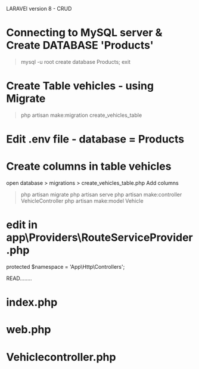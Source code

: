 LARAVEl version 8 - CRUD 

# Connecting to MySQL server & Create DATABASE 'Products'
> mysql -u root
> create database Products;
> exit

# Create Table vehicles - using Migrate
> php artisan make:migration create_vehicles_table

# Edit .env file - database = Products

# Create columns in table vehicles
open database > migrations > create_vehicles_table.php
Add columns
> php artisan migrate
> php artisan serve
> php artisan make:controller VehicleController
> php artisan make:model Vehicle

# edit in app\Providers\RouteServiceProvider.php
protected $namespace = 'App\\Http\\Controllers';

READ........
# index.php
# web.php
# Vehiclecontroller.php





